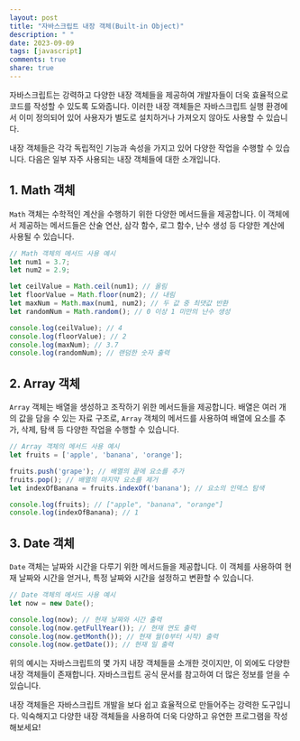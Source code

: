 ```yaml
---
layout: post
title: "자바스크립트 내장 객체(Built-in Object)"
description: " "
date: 2023-09-09
tags: [javascript]
comments: true
share: true
---
```


자바스크립트는 강력하고 다양한 내장 객체들을 제공하여 개발자들이 더욱 효율적으로 코드를 작성할 수 있도록 도와줍니다. 이러한 내장 객체들은 자바스크립트 실행 환경에서 이미 정의되어 있어 사용자가 별도로 설치하거나 가져오지 않아도 사용할 수 있습니다. 

내장 객체들은 각각 독립적인 기능과 속성을 가지고 있어 다양한 작업을 수행할 수 있습니다. 다음은 일부 자주 사용되는 내장 객체들에 대한 소개입니다.

## 1. **Math** 객체
`Math` 객체는 수학적인 계산을 수행하기 위한 다양한 메서드들을 제공합니다. 이 객체에서 제공하는 메서드들은 산술 연산, 삼각 함수, 로그 함수, 난수 생성 등 다양한 계산에 사용될 수 있습니다.

```javascript
// Math 객체의 메서드 사용 예시
let num1 = 3.7;
let num2 = 2.9;

let ceilValue = Math.ceil(num1); // 올림
let floorValue = Math.floor(num2); // 내림
let maxNum = Math.max(num1, num2); // 두 값 중 최댓값 반환
let randomNum = Math.random(); // 0 이상 1 미만의 난수 생성

console.log(ceilValue); // 4
console.log(floorValue); // 2
console.log(maxNum); // 3.7
console.log(randomNum); // 랜덤한 숫자 출력
```

## 2. **Array** 객체
`Array` 객체는 배열을 생성하고 조작하기 위한 메서드들을 제공합니다. 배열은 여러 개의 값을 담을 수 있는 자료 구조로, `Array` 객체의 메서드를 사용하여 배열에 요소를 추가, 삭제, 탐색 등 다양한 작업을 수행할 수 있습니다.

```javascript
// Array 객체의 메서드 사용 예시
let fruits = ['apple', 'banana', 'orange'];

fruits.push('grape'); // 배열의 끝에 요소를 추가
fruits.pop(); // 배열의 마지막 요소를 제거
let indexOfBanana = fruits.indexOf('banana'); // 요소의 인덱스 탐색

console.log(fruits); // ["apple", "banana", "orange"]
console.log(indexOfBanana); // 1
```

## 3. **Date** 객체
`Date` 객체는 날짜와 시간을 다루기 위한 메서드들을 제공합니다. 이 객체를 사용하여 현재 날짜와 시간을 얻거나, 특정 날짜와 시간을 설정하고 변환할 수 있습니다.

```javascript
// Date 객체의 메서드 사용 예시
let now = new Date();

console.log(now); // 현재 날짜와 시간 출력
console.log(now.getFullYear()); // 현재 연도 출력
console.log(now.getMonth()); // 현재 월(0부터 시작) 출력
console.log(now.getDate()); // 현재 일 출력
```

위의 예시는 자바스크립트의 몇 가지 내장 객체들을 소개한 것이지만, 이 외에도 다양한 내장 객체들이 존재합니다. 자바스크립트 공식 문서를 참고하여 더 많은 정보를 얻을 수 있습니다.

내장 객체들은 자바스크립트 개발을 보다 쉽고 효율적으로 만들어주는 강력한 도구입니다. 익숙해지고 다양한 내장 객체들을 사용하여 더욱 다양하고 유연한 프로그램을 작성해보세요!